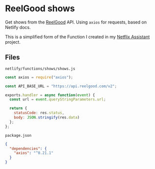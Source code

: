 # ReelGood shows

Get shows from the [ReelGood](https://reelgood.com) API. Using `axios` for requests, based on Netlify docs.

This is a simplified form of the Function I created in my [Netflix Assistant](https://github.com/MichaelCurrin/netflix-assistant) project.


## Files

<!-- Something is weird in Jekyll if trying to indent this script under a bullet point -->

`netlify/functions/shows/shows.js`

```javascript
const axios = require("axios");

const API_BASE_URL = "https://api.reelgood.com/v2";

exports.handler = async function(event) {
  const url = event.queryStringParameters.url;

  return {
    statusCode: res.status,
    body: JSON.stringify(res.data)
  };
};
```
    
`package.json`

```json
{
  "dependencies": {
    "axios": "^0.21.1"
  }
}
```

